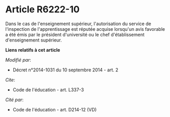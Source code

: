 # Article R6222-10

Dans le cas de l'enseignement supérieur, l'autorisation du service de l'inspection de l'apprentissage est réputée acquise
lorsqu'un avis favorable a été émis par le président d'université ou le chef d'établissement d'enseignement supérieur.

**Liens relatifs à cet article**

_Modifié par_:

  - Décret n°2014-1031 du 10 septembre 2014 - art. 2

_Cite_:

  - Code de l'éducation - art. L337-3

_Cité par_:

  - Code de l'éducation - art. D214-12 (VD)
